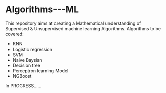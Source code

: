 # Algorithms---ML

This repository aims at creating a Mathematical understanding of Supervised & Unsupervised machine learning Algorithms.
Algorithms to be covered:

* KNN
* Logistic regression
* SVM
* Naive Baysian
* Decision tree
* Perceptron learning Model
* NGBoost


In PROGRESS......

